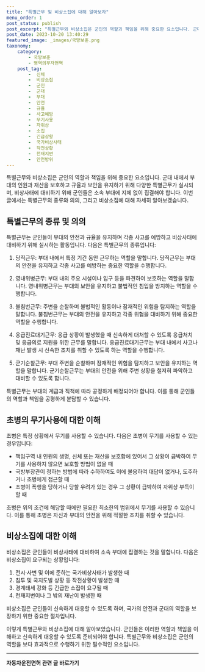 ```yaml
---
title: "특별근무 및 비상소집에 대해 알아보자"
menu_order: 1
post_status: publish
post_excerpt: "특별근무와 비상소집은 군인의 역할과 책임을 위해 중요한 요소입니다. 군대 내에서 부대의 인원과 재산을 보호하고 규율과 보안을 유지하기 위해 다양한 특별근무가 실시되며, 비상사태에 대비하기 위해 군인들은 소속 부대에 지체 없이 집결해야 합니다. 이번 글에서는 특별근무의 종류와 의의, 그리고 비상소집에 대해 자세히 알아보겠습니다."
post_date: 2023-10-20 13:40:29
featured_image: _images/국방보훈.png
taxonomy:
    category:
        - 국방보훈
        - 병역의무자현역
    post_tag:
        -  신체
        -  비상소집
        -  군인
        -  군대
        -  부대
        -  안전
        -  규율
        -  사고예방
        -  무기사용
        -  자위상
        -  소집
        -  긴급상황
        -  국가비상사태
        -  작전상황
        -  천재지변
        -  안전방위
---
```




특별근무와 비상소집은 군인의 역할과 책임을 위해 중요한 요소입니다. 군대 내에서 부대의 인원과 재산을 보호하고 규율과 보안을 유지하기 위해 다양한 특별근무가 실시되며, 비상사태에 대비하기 위해 군인들은 소속 부대에 지체 없이 집결해야 합니다. 이번 글에서는 특별근무의 종류와 의의, 그리고 비상소집에 대해 자세히 알아보겠습니다.

## 특별근무의 종류 및 의의

특별근무는 군인들이 부대의 안전과 규율을 유지하며 각종 사고를 예방하고 비상사태에 대비하기 위해 실시하는 활동입니다. 다음은 특별근무의 종류입니다:

1. 당직근무: 부대 내에서 특정 기간 동안 근무하는 역할을 말합니다. 당직근무는 부대의 안전을 유지하고 각종 사고를 예방하는 중요한 역할을 수행합니다.

2. 영내위병근무: 부대 내의 주요 시설이나 입구 등을 파견하여 보호하는 역할을 말합니다. 영내위병근무는 부대의 보안을 유지하고 불법적인 침입을 방지하는 역할을 수행합니다.

3. 불침번근무: 주변을 순찰하며 불법적인 활동이나 잠재적인 위험을 탐지하는 역할을 말합니다. 불침번근무는 부대의 안전을 유지하고 각종 위협을 대비하기 위해 중요한 역할을 수행합니다.

4. 응급진료대기근무: 응급 상황이 발생했을 때 신속하게 대처할 수 있도록 응급처치 및 응급의료 지원을 위한 근무를 말합니다. 응급진료대기근무는 부대 내에서 사고나 재난 발생 시 신속한 조치를 취할 수 있도록 하는 역할을 수행합니다.

5. 군기순찰근무: 부대 주변을 순찰하며 잠재적인 위험을 탐지하고 보안을 유지하는 역할을 말합니다. 군기순찰근무는 부대의 안전을 위해 주변 상황을 철저히 파악하고 대비할 수 있도록 합니다.

특별근무는 부대의 계급과 직책에 따라 공정하게 배정되어야 합니다. 이를 통해 군인들의 역할과 책임을 공평하게 분담할 수 있습니다.

## 초병의 무기사용에 대한 이해

초병은 특정 상황에서 무기를 사용할 수 있습니다. 다음은 초병이 무기를 사용할 수 있는 경우입니다:

- 책임구역 내 인원의 생명, 신체 또는 재산을 보호함에 있어서 그 상황이 급박하여 무기를 사용하지 않으면 보호할 방법이 없을 때
- 국방부장관이 정하는 방법에 따라 수하하여도 이에 불응하여 대답이 없거나, 도주하거나 초병에게 접근할 때
- 초병이 폭행을 당하거나 당할 우려가 있는 경우 그 상황이 급박하여 자위상 부득이할 때

초병은 위의 조건에 해당할 때에만 필요한 최소한의 범위에서 무기를 사용할 수 있습니다. 이를 통해 초병은 자신과 부대의 안전을 위해 적절한 조치를 취할 수 있습니다.

## 비상소집에 대한 이해

비상소집은 군인들이 비상사태에 대비하여 소속 부대에 집결하는 것을 말합니다. 다음은 비상소집이 요구되는 상황입니다:

1. 전시·사변 및 이에 준하는 국가비상사태가 발생한 때
2. 침투 및 국지도발 상황 등 작전상황이 발생한 때
3. 경계태세 강화 등 긴급한 소집이 요구될 때
4. 천재지변이나 그 밖의 재난이 발생한 때

비상소집은 군인들이 신속하게 대응할 수 있도록 하며, 국가의 안전과 군대의 역할을 보장하기 위한 중요한 절차입니다.

이렇게 특별근무와 비상소집에 대해 알아보았습니다. 군인들은 이러한 역할과 책임을 이해하고 신속하게 대응할 수 있도록 준비되어야 합니다. 특별근무와 비상소집은 군인의 역할을 보다 효과적으로 수행하기 위한 필수적인 요소입니다.
<!-- wp:separator -->
<hr class="wp-block-separator has-alpha-channel-opacity"/>
<!-- /wp:separator -->

<!-- wp:group {"backgroundColor":"base","layout":{"type":"constrained"}} -->
<div class="wp-block-group has-base-background-color has-background"><!-- wp:paragraph {"align":"center","fontSize":"medium"} -->
<p class="has-text-align-center has-large-font-size"><strong>자동차운전면허 관련 글 바로가기</strong></p>
<!-- /wp:paragraph -->


<!-- wp:latest-posts
{"categories":[{"id":2641,"count":19,"description":"","link":"https://uknowlaw.com/category/%ec%9e%90%eb%8f%99%ec%b0%a8%ec%9a%b4%ec%a0%84%eb%a9%b4%ed%97%88/","name":"자동차운전면허","slug":"자동차운전면허","taxonomy":"category","parent":0,"meta":[],"_links":{"self":[{"href":"https://uknowlaw.com/wp-json/wp/v2/categories/2641"}],"collection":[{"href":"https://uknowlaw.com/wp-json/wp/v2/categories"}],"about":[{"href":"https://uknowlaw.com/wp-json/wp/v2/taxonomies/category"}],"wp:post_type":[{"href":"https://uknowlaw.com/wp-json/wp/v2/posts?categories=2641"}],"curies":[{"name":"wp","href":"https://api.w.org/{rel}","templated":true}]}}],"postsToShow":100,"excerptLength":28,"postLayout":"grid","columns":2,"featuredImageAlign":"left","featuredImageSizeSlug":"large","fontSize":"small"} /--></div>
<!-- /wp:group -->